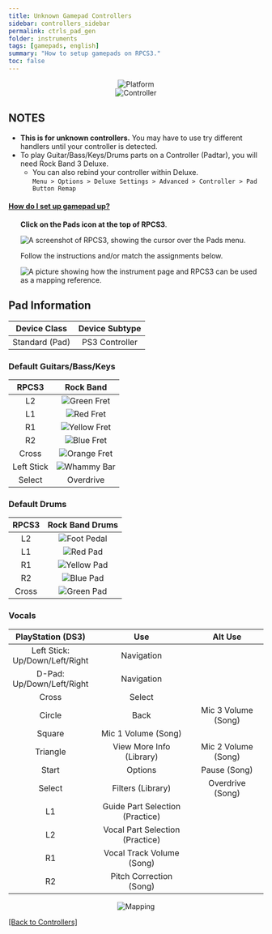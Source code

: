 ```yaml
---
title: Unknown Gamepad Controllers
sidebar: controllers_sidebar
permalink: ctrls_pad_gen
folder: instruments
tags: [gamepads, english]
summary: "How to setup gamepads on RPCS3."
toc: false
---
```


<div align="center"> <img src="https://carlmylo.github.io/rb3-pc/images/instruments/plat/myst.png" alt="Platform" title="Platform"></div>

<div align="center"> <img src="https://carlmylo.github.io/rb3-pc/images/instruments/cont/mystcontrollers.png" alt="Controller" title="Controller"></div>

## NOTES

* **This is for unknown controllers.** You may have to use try different handlers until your controller is detected.
* To play Guitar/Bass/Keys/Drums parts on a Controller (Padtar), you will need Rock Band 3 Deluxe.
	- You can also rebind your controller within Deluxe.  
	`Menu > Options > Deluxe Settings > Advanced > Controller > Pad Button Remap`

<!-- Map Start -->
<div class="panel-group" id="accordion">
                    <div class="panel panel-default">
                        <div class="panel-heading">
                            <h4 class="panel-title">
                                <a class="noCrossRef accordion-toggle" data-toggle="collapse" data-parent="#accordion" href="#how-to-map-pads">How do I set up gamepad up?</a>
                            </h4>
                        </div>
                        <div id="how-to-map-pads" class="panel-collapse collapse noCrossRef">
                            <div class="panel-body">
<ul>
<p><strong>Click on the Pads icon at the top of RPCS3</strong>.</p>
<p><img src="https://carlmylo.github.io/rb3-pc/images/instruments/rpcs3pad.png" alt="A screenshot of RPCS3, showing the cursor over the Pads menu." title="Pads"></p>
<p>Follow the instructions and/or match the assignments below.</p>
<p><img src="https://carlmylo.github.io/rb3-pc/images/instruments/gamepadlegend.png" alt="A picture showing how the instrument page and RPCS3 can be used as a mapping reference." title="Mapping an Xbox Controller"></p>
</ul>
                            </div>
                        </div>
                    </div>
</div>
<!-- Map End -->

## Pad Information

| Device Class | Device Subtype |
|:------------:|:--------------:|
| Standard (Pad) | PS3 Controller |

### Default Guitars/Bass/Keys

| **RPCS3** | **Rock Band** |
|:---------:|:-------------:|
| L2 | ![Green Fret](https://carlmylo.github.io/rb3-pc/images/btns/gtrs/gf.png "Green Fret") |
| L1 | ![Red Fret](https://carlmylo.github.io/rb3-pc/images/btns/gtrs/rf.png "Red Fret") |
| R1 | ![Yellow Fret](https://carlmylo.github.io/rb3-pc/images/btns/gtrs/yf.png "Yellow Fret") |
| R2 | ![Blue Fret](https://carlmylo.github.io/rb3-pc/images/btns/gtrs/bf.png "Blue Fret") |
| Cross | ![Orange Fret](https://carlmylo.github.io/rb3-pc/images/btns/gtrs/of.png "Orange Fret") |
| Left Stick | ![Whammy Bar](https://carlmylo.github.io/rb3-pc/images/btns/gtrs/wb.png "Whammy Bar") |
| Select | Overdrive |

### Default Drums 

| **RPCS3** | **Rock Band Drums** |
|:---------:|:-------------------:|
| L2 | ![Foot Pedal](https://carlmylo.github.io/rb3-pc/images/btns/drms/rb/kp.png "Foot Pedal") |
| L1 | ![Red Pad](https://carlmylo.github.io/rb3-pc/images/btns/drms/rb/rp.png "Red Pad") |
| R1 | ![Yellow Pad](https://carlmylo.github.io/rb3-pc/images/btns/drms/rb/yp.png "Yellow Pad") |
| R2 | ![Blue Pad](https://carlmylo.github.io/rb3-pc/images/btns/drms/rb/bp.png "Blue Pad") |
| Cross | ![Green Pad](https://carlmylo.github.io/rb3-pc/images/btns/drms/rb/gp.png "Green Pad") |

### Vocals

| **PlayStation (DS3)** | **Use** | **Alt Use** |
|:---------------------:|:-------:|:-----------:|
| Left Stick: <br> Up/Down/Left/Right | Navigation | |
| D-Pad: <br> Up/Down/Left/Right | Navigation | |
| Cross | Select | |
| Circle | Back | Mic 3 Volume (Song) |
| Square | Mic 1 Volume (Song) | |
| Triangle | View More Info (Library) | Mic 2 Volume (Song) |
| Start | Options | Pause (Song) |
| Select | Filters (Library) | Overdrive (Song) |
| L1 | Guide Part Selection (Practice) | |
| L2 | Vocal Part Selection (Practice) | |
| R1 | Vocal Track Volume (Song) | |
| R2 | Pitch Correction (Song) | |

<div align="center"> <img src="https://carlmylo.github.io/rb3-pc/images/instruments/maps/mystmapping.png" alt="Mapping" title="Mapping"></div>

[[Back to Controllers]](https://carlmylo.github.io/rb3-pc/ctrls#instrument-list)